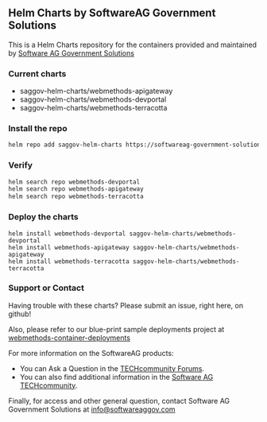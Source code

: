 ## Helm Charts by SoftwareAG Government Solutions

This is a Helm Charts repository for the containers provided and maintained by [Software AG Government Solutions](https://www.softwareaggov.com)

### Current charts

- saggov-helm-charts/webmethods-apigateway
- saggov-helm-charts/webmethods-devportal
- saggov-helm-charts/webmethods-terracotta

### Install the repo

```bash
helm repo add saggov-helm-charts https://softwareag-government-solutions.github.io/saggov-helm-charts
```

### Verify

```bash
helm search repo webmethods-devportal
helm search repo webmethods-apigateway
helm search repo webmethods-terracotta
```

### Deploy the charts

```
helm install webmethods-devportal saggov-helm-charts/webmethods-devportal
helm install webmethods-apigateway saggov-helm-charts/webmethods-apigateway
helm install webmethods-terracotta saggov-helm-charts/webmethods-terracotta
```

### Support or Contact

Having trouble with these charts? Please submit an issue, right here, on github!

Also, please refer to our blue-print sample deployments project at [webmethods-container-deployments](https://github.com/softwareag-government-solutions/webmethods-container-deployments)

For more information on the SoftwareAG products:
 - You can Ask a Question in the [TECHcommunity Forums](http://tech.forums.softwareag.com).
 - You can also find additional information in the [Software AG TECHcommunity](http://techcommunity.softwareag.com).

Finally, for access and other general question, contact Software AG Government Solutions at info@softwareaggov.com 
